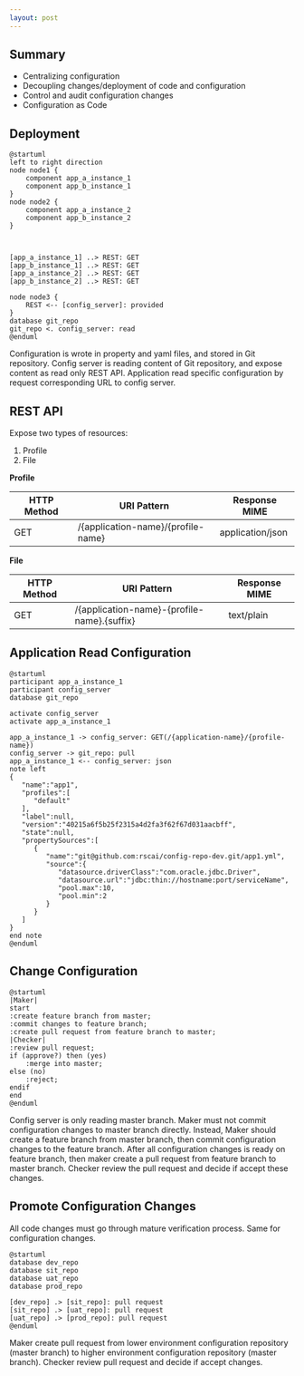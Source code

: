 ```yaml
---
layout: post
---
```


## Summary

* Centralizing configuration
* Decoupling changes/deployment of code and configuration
* Control and audit configuration changes
* Configuration as Code

## Deployment

```puml
@startuml
left to right direction
node node1 {
    component app_a_instance_1
    component app_b_instance_1
}
node node2 {
    component app_a_instance_2
    component app_b_instance_2
}



[app_a_instance_1] ..> REST: GET
[app_b_instance_1] ..> REST: GET
[app_a_instance_2] ..> REST: GET
[app_b_instance_2] ..> REST: GET

node node3 {
    REST <-- [config_server]: provided
}
database git_repo
git_repo <. config_server: read
@enduml
```

Configuration is wrote in property and yaml files, and stored in Git repository. Config server is reading content of Git repository, and expose content as read only REST API. Application read specific configuration by request corresponding URL to config server.

## REST API

Expose two types of resources:

1. Profile
2. File

**Profile**

HTTP Method|URI Pattern                        |Response MIME
-----------|-----------------------------------|-------------
GET        |/{application-name}/{profile-name} |application/json

**File**

HTTP Method|URI Pattern                        |Response MIME
-----------|-----------------------------------|-------------
GET        |/{application-name}-{profile-name}.{suffix} |text/plain


## Application Read Configuration

```puml
@startuml
participant app_a_instance_1
participant config_server
database git_repo

activate config_server
activate app_a_instance_1

app_a_instance_1 -> config_server: GET(/{application-name}/{profile-name})
config_server -> git_repo: pull
app_a_instance_1 <-- config_server: json
note left
{  
   "name":"app1",
   "profiles":[  
      "default"
   ],
   "label":null,
   "version":"40215a6f5b25f2315a4d2fa3f62f67d031aacbff",
   "state":null,
   "propertySources":[  
      {  
         "name":"git@github.com:rscai/config-repo-dev.git/app1.yml",
         "source":{  
            "datasource.driverClass":"com.oracle.jdbc.Driver",
            "datasource.url":"jdbc:thin://hostname:port/serviceName",
            "pool.max":10,
            "pool.min":2
         }
      }
   ]
}
end note
@enduml
```

## Change Configuration

```puml
@startuml
|Maker|
start
:create feature branch from master;
:commit changes to feature branch;
:create pull request from feature branch to master;
|Checker|
:review pull request;
if (approve?) then (yes)
    :merge into master;
else (no)
    :reject;
endif
end
@enduml
```

Config server is only reading master branch. 
Maker must not commit configuration changes to master branch directly. Instead, Maker should create a feature branch from master branch, then commit configuration changes to the feature branch.
After all configuration changes is ready on feature branch, then maker create a pull request from feature branch to master branch.
Checker review the pull request and decide if accept these changes.

## Promote Configuration Changes

All code changes must go through mature verification process. Same for configuration changes.

```puml
@startuml
database dev_repo
database sit_repo
database uat_repo
database prod_repo

[dev_repo] .> [sit_repo]: pull request
[sit_repo] .> [uat_repo]: pull request
[uat_repo] .> [prod_repo]: pull request
@enduml
``` 

Maker create pull request from lower environment configuration repository (master branch) to higher environment configuration repository (master branch).
Checker review pull request and decide if accept changes.